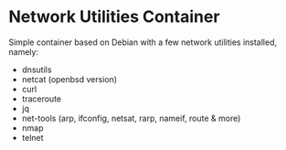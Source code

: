 Network Utilities Container
===========================

Simple container based on Debian with a few network utilities installed, namely:

  - dnsutils
  - netcat (openbsd version)
  - curl
  - traceroute
  - jq
  - net-tools (arp, ifconfig, netsat, rarp, nameif, route & more)
  - nmap
  - telnet

